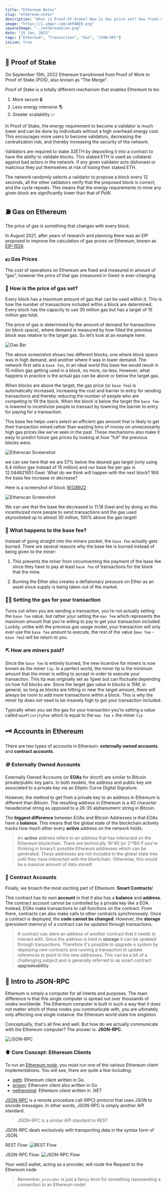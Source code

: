 ```yaml
---
title: "Ethereum Notes"
slug: "ethereum-notes"
description: "What is Proof-Of-Stake? How is Gas price set? How front-end interacts with blockchain? What are ethereum nodes? Let's cover these topics here."
image: "https://i.imgur.com/ahPABE0.png"
squareImage: "../ethereumIcon.png"
date: "15 Jan, 2023"
tags: ["Ethereum", "Transaction", "Gas", "JSON-RPC"]
isLive: true
---
```


## 🧾 Proof of Stake

On September 15th, 2022 Ethereum transitioned from Proof of Work to Proof of Stake (POS), also known as “The Merge”.

Proof of Stake is a totally different mechanism that enables Ethereum to be:

1. More secure 🔒
2. Less energy intensive 🌎
3. Greater scalability 📈

In Proof of Stake, the energy requirement to become a validator is much lower and can be done by individuals without a high overhead energy cost. This encourages more users to become validators, decreasing the centralization risk, and thereby increasing the security of the network.

Validators are required to stake 32ETH by depositing it into a contract to have the ability to validate blocks. This staked ETH is used as collateral against bad actors in the network. If any given validator acts dishonest or malicious they put themselves at risk of losing their staked ETH.

The network randomly selects a validator to propose a block every 12 seconds, all the other validators verify that the proposed block is correct, and the cycle repeats.
This means that the energy requirements to mine any given block are significantly lower than that of PoW.

## ⛽ Gas on Ethereum

The price of gas is something that changes with every block.

In August 2021, after years of research and planning there was an EIP proposed to improve the calculation of gas prices on Ethereum, known as [EIP-1559](https://github.com/ethereum/EIPs/blob/master/EIPS/eip-1559.md).

### 💵 Gas Prices

The cost of operations on Ethereum are fixed and measured in amount of “gas”, however the price of that gas (measured in Gwei) is ever-changing.

### 🤑 How is the price of gas set?

Every block has a maximum amount of gas that can be used within it. This is how the number of transactions included within a block are determined. Every block has the capacity to use 30 million gas but has a target of 15 million gas total.

The price of gas is determined by the amount of demand for transactions (or block space), where demand is measured by how filled the previous block was relative to the target gas. So let’s look at an example here:

![Gas Bar](https://i.imgur.com/k0uKVdH.png)

The above screenshot shows two different blocks, one where block space was in high demand, and another where it was in lower demand. The network first sets a `base fee`, in an ideal world this base fee would result in 15 million gas getting used in a block, no more, no less. However, what happens in practice is the actual gas can be above or below the target gas.

When blocks are above the target, the gas price (or `base fee`) is automatically increased, increasing the cost and barrier to entry for sending transactions and thereby reducing the number of people who are competing to fill the block. When the block is below the target the `base fee` is lowered to incentivize people to transact by lowering the barrier to entry for paying for a transaction.

This base fee helps users select an efficient gas amount that is likely to get their transaction mined rather than wasting tons of money on unnecessarily high gas prices like we’ve seen in the past. These mechanisms also make it easy to predict future gas prices by looking at how “full” the previous blocks were.

![Etherscan Screenshot](https://i.imgur.com/9mDWIuc.png)

we can see here that we are 57% below the desired gas target (only using 6.4 million gas instead of 15 million) and our base fee per gas is 12.044621651 Gwei. What do we think will happen with the next block? Will the base fee increase or decrease?

Here is a screenshot of block [16128922](https://etherscan.io/block/16128922)

![Etherscan Screenshot](https://i.imgur.com/9UiopA0.png)

We can see that the base fee decreased to 11.18 Gwei and by doing so this incentivized more people to send transactions and the gas used skyrocketed up to almost 30 million, 100% above the gas target!

### 🐾 What happens to the base fee?

Instead of going straight into the miners pocket, the `base fee` actually gets burned. There are several reasons why the base fee is burned instead of being given to the miner:

1. This prevents the miner from circumventing the payment of the base fee since they have to pay at least `base fee` of transactions for the block that the mine.

2. Burning the Ether also creates a deflationary pressure on Ether as an asset since supply is being taken out of the market.

### 🏳️‍⚧️ Setting the gas for your transaction

Turns out when you are sending a transaction, you’re not actually setting the `base fee` value, but rather your setting the `max fee` which represents the maximum amount that you're willing to pay to get your transaction included. Luckily, unlike with the previous gas usage model, your transaction will only ever use the `base fee` amount to execute, the rest of the value (`max fee` - `base fee`) will be return to you.

### ⛏️ How are miners paid?

Since the `base fee` is entirely burned, the new incentive for miners is now known as the miner `tip`. In a perfect world, the miner tip is the minimum amount that the miner is willing to accept in order to execute your transaction. This tip was originally set as 1gwei but can fluctuate depending on how full blocks are. Since the target gas value in blocks is 15M, in general, so long as blocks are hitting or near the target amount, there will always be room to add more transactions within a block. This is why the miner tip does not need to be insanely high to get your transaction included.

Typically when you set the gas for your transaction you’re setting a value called `maxPriorityFee` which is equal to the `max fee` + the miner `tip`

## 🗝️ Accounts in Ethereum

There are two types of accounts in Ethereum: **externally owned accounts** and **contract accounts**.

### 🪙 Externally Owned Accounts

Externally Owned Accounts (or **EOAs** for short!) are similar to Bitcoin private/public key pairs. In both models, the address and public key are associated to a private key via an Elliptic Curve Digital Signature.

However, the method to get from a private key to an address in Ethereum is different than Bitcoin. The resulting address in Ethereum is a 40 character hexadecimal string as opposed to a 26-35 alphanumeric string in Bitcoin.

The **biggest difference** between EOAs and Bitcoin Addresses is that EOAs have a **balance**. This means that the global state of the blockchain actively tracks how much ether every **active** address on the network holds.

> An **active** address refers to an address that has interacted on the Ethereum blockchain. There are technically 16^40 (or 2^160 if you're thinking in binary!) possible Ethereum addresses which can be generated. These addresses are not included in the global state tree until they have interacted with the blockchain. Otherwise, this would be a massive amount of data stored!

### 📃 Contract Accounts

Finally, we broach the most exciting part of Ethereum: **Smart Contracts**!

This contract has its own **account** in that it also has a **balance** and **address**. The contract account cannot be controlled by a private key like a EOA. Instead, EOAs make transactions to call functions on the contract. From there, contracts can also make calls to other contracts synchronously. Once a contract is deployed, the **code cannot be changed**. However, the **storage** (persistent memory) of a contract can be updated through transactions.

> A contract can store an address of another contract that it needs to interact with. Since the address is held in **storage** it can be updated through transactions. Therefore it's possible to upgrade a system by deploying new contracts and running a transaction to update references to point to the new addresses. This can be a bit of a challenging subject and is generally referred to as smart contract **upgradeability**.

## 🔗 Intro to JSON-RPC

Ethereum is simply a computer for all intents and purposes. The main difference is that this single computer is spread out over thousands of nodes worldwide. The Ethereum computer is built in such a way that it does not matter which of these nodes you communicate with, you are ultimately only affecting one single instance: the Ethereum world state trie singleton.

Conceptually, that's all fine and well. But how do we actually communicate with the Ethereum computer? The answer is: **JSON-RPC**.

![JSON-RPC](https://i.imgur.com/HWLC7YD.png)

### 🫀 Core Concept: Ethereum Clients

To run an [Ethereum node](https://ethernodes.org/), you must run one of the various Ethereum client implementations. You will see, there are quite a few including:

- [geth](https://github.com/ethereum/go-ethereum): Ethereum client written in Go.
- [erigon](https://github.com/ledgerwatch/erigon): Etheruem client also written in Go
- [nethermind](https://github.com/NethermindEth/nethermind): Ethereum client written in .NET

[JSON-RPC](https://www.jsonrpc.org/) is a remote procedure call (RPC) protocol that uses JSON to encode messages. In other words, JSON-RPC is simply another API standard.

> JSON-RPC is a similar API standard to REST

JSON-RPC deals exclusively with transporting data in the syntax form of JSON.

REST Flow:
![REST Flow](https://i.imgur.com/RuzeI0M.png)

JSON-RPC Flow:
![JSON-RPC Flow](https://i.imgur.com/MPfUumw.png)

Your web3 wallet, acting as a provider, will route the Request to the Ethereum node

> Remember, `provider` is just a fancy term for something representing a connection to an Ethereum node!
